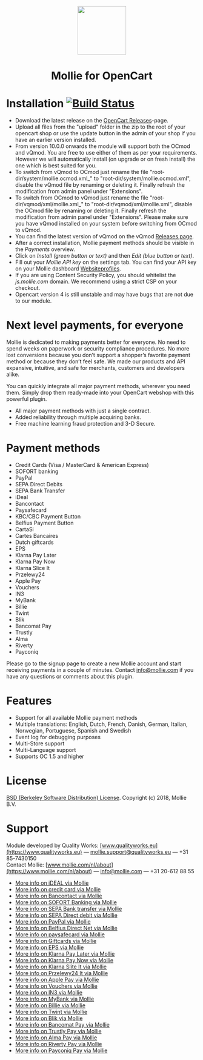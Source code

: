 <p align="center">
  <img src="https://info.mollie.com/hubfs/github/opencart/logo.png" width="128" height="128"/>
</p>
<h1 align="center">Mollie for OpenCart</h1>

# Installation [![Build Status](https://travis-ci.org/mollie/OpenCart.png)](https://travis-ci.org/mollie/OpenCart) #
+ Download the latest release on the [OpenCart Releases](https://github.com/mollie/OpenCart/releases)-page.
+ Upload all files from the "upload" folder in the zip to the root of your opencart shop or use the update button in the admin of your shop if you have an earlier version installed.
+ From version 10.0.0 onwards the module will support both the OCmod and vQmod. You are free to use either of them as per your requirements. However we will automatically install (on upgrade or on fresh install) the one which is best suited for you.
+ To switch from vQmod to OCmod just rename the file "root-dir/system/mollie.ocmod.xml_" to "root-dir/system/mollie.ocmod.xml", disable the vQmod file by renaming or deleting it. Finally refresh the modification from admin panel under "Extensions".
+ To switch from OCmod to vQmod just rename the file "root-dir/vqmod/xml/mollie.xml_" to "root-dir/vqmod/xml/mollie.xml", disable the OCmod file by renaming or deleting it. Finally refresh the modification from admin panel under "Extensions". Please make sure you have vQmod installed on your system before switching from OCmod to vQmod.
+ You can find the latest version of vQmod on the vQmod [Releases page](https://github.com/vqmod/vqmod/releases).
+ After a correct installation, Mollie payment methods should be visible in the _Payments_ overview.
+ Click on _Install (green button or text)_ and then _Edit (blue button or text)_.
+ Fill out your _Mollie API key_ on the settings tab. You can find your API key on your Mollie dashboard [Websiteprofiles](https://www.mollie.com/beheer/account/profielen/).
+ If you are using Content Security Policy, you should whitelist the _js.mollie.com_ domain. We recommend using a strict CSP on your checkout.
+ Opencart version 4 is still unstable and may have bugs that are not due to our module.

# Next level payments, for everyone #
Mollie is dedicated to making payments better for everyone. No need to spend weeks on
paperwork or security compliance procedures. No more lost conversions because you don’t
support a shopper’s favorite payment method or because they don’t feel safe. We made our
products and API expansive, intuitive, and safe for merchants, customers and developers
alike.

You can quickly integrate all major payment methods, wherever you need them. Simply drop
them ready-made into your OpenCart webshop with this powerful plugin.
- All major payment methods with just a single contract.
- Added reliability through multiple acquiring banks.
- Free machine learning fraud protection and 3-D Secure.

# Payment methods #
- Credit Cards (Visa / MasterCard &amp; American Express)
- SOFORT banking
- PayPal
- SEPA Direct Debits
- SEPA Bank Transfer
- iDeal
- Bancontact
- Paysafecard
- KBC/CBC Payment Button
- Belfius Payment Button
- CartaSi
- Cartes Bancaires
- Dutch giftcards
- EPS
- Klarna Pay Later
- Klarna Pay Now
- Klarna Slice It
- Przelewy24
- Apple Pay
- Vouchers
- IN3
- MyBank
- Billie
- Twint
- Blik
- Bancomat Pay
- Trustly
- Alma
- Riverty
- Payconiq

Please go to the signup page to create a new Mollie account and start receiving payments in
a couple of minutes. Contact info@mollie.com if you have any questions or comments about
this plugin.

# Features #
- Support for all available Mollie payment methods
- Multiple translations: English, Dutch, French, Danish, German, Italian, Norwegian, Portuguese, Spanish and Swedish
- Event log for debugging purposes
- Multi-Store support
- Multi-Language support
- Supports OC 1.5 and higher

# License #
[BSD (Berkeley Software Distribution) License](http://www.opensource.org/licenses/bsd-license.php).
Copyright (c) 2018, Mollie B.V.

# Support #
Module developed by Quality Works: [www.qualityworks.eu](https://www.qualityworks.eu) — mollie.support@qualityworks.eu — +31 85-7430150 <br />
Contact Mollie: [www.mollie.com/nl/about](https://www.mollie.com/nl/about) — info@mollie.com — +31 20-612 88 55

+ [More info on iDEAL via Mollie](https://www.mollie.com/en/payments/ideal/)
+ [More info on credit card via Mollie](https://www.mollie.com/en/payments/creditcard/)
+ [More info on Bancontact via Mollie](https://www.mollie.com/en/payments/bancontact/)
+ [More info on SOFORT Banking via Mollie](https://www.mollie.com/en/payments/sofort/)
+ [More info on SEPA Bank transfer via Mollie](https://www.mollie.com/en/payments/banktransfer/)
+ [More info on SEPA Direct debit via Mollie](https://www.mollie.com/en/payments/directdebit/)
+ [More info on PayPal via Mollie](https://www.mollie.com/en/payments/paypal/)
+ [More info on Belfius Direct Net via Mollie](https://www.mollie.com/en/payments/belfiusdirectnet/)
+ [More info on paysafecard via Mollie](https://www.mollie.com/en/payments/paysafecard/)
+ [More info on Giftcards via Mollie](https://www.mollie.com/en/payments/gift-cards/)
+ [More info on EPS via Mollie](https://www.mollie.com/en/payments/eps/)
+ [More info on Klarna Pay Later via Mollie](https://www.mollie.com/en/payments/klarna-pay-later/)
+ [More info on Klarna Pay Now via Mollie](https://www.mollie.com/en/payments/klarna-pay-now/)
+ [More info on Klarna Slite It via Mollie](https://www.mollie.com/en/payments/klarna-slice-it/)
+ [More info on Przelewy24 It via Mollie](https://www.mollie.com/en/payments/p24/)
+ [More info on Apple Pay via Mollie](https://www.mollie.com/en/payments/apple-pay/)
+ [More info on Vouchers via Mollie](https://www.mollie.com/en/payments/meal-eco-gift-vouchers/)
+ [More info on IN3 via Mollie](https://www.mollie.com/en/payments/in3/)
+ [More info on MyBank via Mollie](https://www.mollie.com/en/payments/mybank/)
+ [More info on Billie via Mollie](https://www.mollie.com/en/payments/billie/)
+ [More info on Twint via Mollie](https://www.mollie.com/en/payments/twint/)
+ [More info on Blik via Mollie](https://www.mollie.com/en/payments/blik/)
+ [More info on Bancomat Pay via Mollie](https://www.mollie.com/en/payments/bancomatpay/)
+ [More info on Trustly Pay via Mollie](https://www.mollie.com/en/payments/trustly/)
+ [More info on Alma Pay via Mollie](https://www.mollie.com/en/payments/alma/)
+ [More info on Riverty Pay via Mollie](https://www.mollie.com/en/payments/riverty/)
+ [More info on Payconiq Pay via Mollie](https://www.mollie.com/en/payments/payconiq/)

